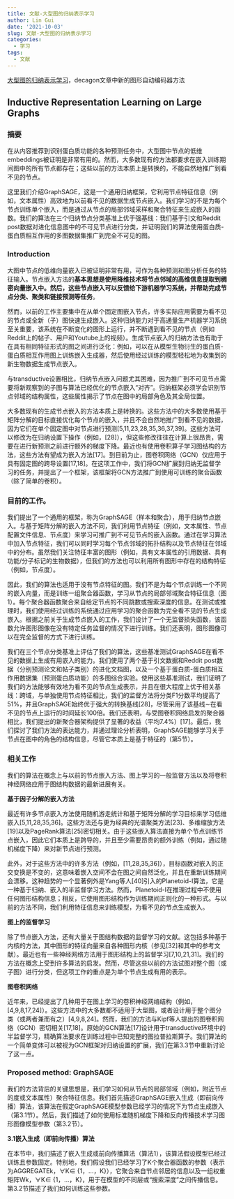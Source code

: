 ```yaml
---
title: 文献-大型图的归纳表示学习
author: Lin Gui
date: '2021-10-03'
slug: 文献-大型图的归纳表示学习
categories:
  - 学习
tags:
  - 文献
---
```


[大型图的归纳表示学习](https://arxiv.org/pdf/1706.02216v2.pdf)，decagon文章中新的图形自动编码器方法



## **Inductive Representation Learning on Large Graphs**

### 摘要

在从内容推荐到识别蛋白质功能的各种预测任务中，大型图中节点的低维embeddings被证明是非常有用的。然而，大多数现有的方法都要求在嵌入训练期间图中的所有节点都存在；这些以前的方法本质上是转换的，不能自然地推广到看不见的节点。

这里我们介绍GraphSAGE，这是一个通用归纳框架，它利用节点特征信息（例如，文本属性）高效地为以前看不见的数据生成节点嵌入。我们学习的不是为每个节点训练单个嵌入，而是通过从节点的局部邻域采样和聚合特征来生成嵌入的函数。我们的算法在三个归纳节点分类基准上优于强基线：我们基于引文和Reddit post数据对进化信息图中的不可见节点进行分类，并证明我们的算法使用蛋白质-蛋白质相互作用的多图数据集推广到完全不可见的图。

### Introduction

大图中节点的低维向量嵌入已被证明非常有用，可作为各种预测和图分析任务的特征输入。节点嵌入方法的**基本思想是使用降维技术将节点邻域的高维信息提取到稠密向量嵌入中。然后，这些节点嵌入可以反馈给下游机器学习系统，并帮助完成节点分类、聚类和链接预测等任务**。

然而，以前的工作主要集中在从单个固定图嵌入节点，许多实际应用需要为看不见的节点或全新（子）图快速生成嵌入。这种归纳能力对于高通量生产机器学习系统至关重要，该系统在不断变化的图形上运行，并不断遇到看不见的节点（例如Reddit上的帖子、用户和Youtube上的视频）。生成节点嵌入的归纳方法也有助于在具有相同特征形式的图之间进行泛化：例如，可以在从模型生物衍生的蛋白质-蛋白质相互作用图上训练嵌入生成器，然后使用经过训练的模型轻松地为收集到的新生物数据生成节点嵌入。

与transductive设置相比，归纳节点嵌入问题尤其困难，因为推广到不可见节点需要将新观察到的子图与算法已经优化的节点嵌入“对齐”。归纳框架必须学会识别节点邻域的结构属性，这些属性揭示了节点在图中的局部角色及其全局位置。

大多数现有的生成节点嵌入的方法本质上是转换的。这些方法中的大多数使用基于矩阵分解的目标直接优化每个节点的嵌入，并且不会自然地推广到看不见的数据，因为它们在单个固定图中对节点进行预测[5,11,23,28,35,36,37,39]。这些方法可以修改为在归纳设置下操作（例如，[28]），但这些修改往往在计算上很昂贵，需要在进行新预测之前进行额外的梯度下降。最近也有使用卷积算子学习图结构的方法，这些方法有望成为嵌入方法[17]。到目前为止，图卷积网络（GCN）仅应用于具有固定图的跨导设置[17,18]。在这项工作中，我们将GCN扩展到归纳无监督学习的任务，并提出了一个框架，该框架将GCN方法推广到使用可训练的聚合函数（除了简单的卷积）。

### 目前的工作。

我们提出了一个通用的框架，称为GraphSAGE（样本和聚合），用于归纳节点嵌入。与基于矩阵分解的嵌入方法不同，我们利用节点特征（例如，文本属性、节点配置文件信息、节点度）来学习可推广到不可见节点的嵌入函数。通过在学习算法中加入节点特征，我们可以同时学习每个节点邻域的拓扑结构以及节点特征在邻域中的分布。虽然我们关注特征丰富的图形（例如，具有文本属性的引用数据、具有功能/分子标记的生物数据），但我们的方法也可以利用所有图形中存在的结构特征（例如，节点度）。

因此，我们的算法也适用于没有节点特征的图。我们不是为每个节点训练一个不同的嵌入向量，而是训练一组聚合器函数，学习从节点的局部邻域聚合特征信息（图1）。每个聚合器函数聚合来自给定节点的不同跳数或搜索深度的信息。在测试或推理时，我们使用经过训练的系统通过应用学习的聚合函数为完全看不见的节点生成嵌入。根据之前关于生成节点嵌入的工作，我们设计了一个无监督损失函数，该函数允许图形图像在没有特定任务监督的情况下进行训练。我们还表明，图形图像可以在完全监督的方式下进行训练。

我们在三个节点分类基准上评估了我们的算法，这些基准测试GraphSAGE在看不见的数据上生成有用嵌入的能力。我们使用了两个基于引文数据和Reddit post数据（分别预测论文和帖子类别）的进化文档图，以及一个基于蛋白质-蛋白质相互作用数据集（预测蛋白质功能）的多图综合实验。使用这些基准测试，我们证明了我们的方法能够有效地为看不见的节点生成表示，并且在很大程度上优于相关基线：跨域，与单独使用节点特征相比，我们的监督方法将分类F1分数平均提高了51%，并且GraphSAGE始终优于强大的转换基线[28]，尽管采用了该基线∼在看不见的节点上运行的时间延长100倍。我们还表明，与受图卷积网络启发的聚合器相比，我们提出的新聚合器架构提供了显著的收益（平均7.4%）[17]。最后，我们探讨了我们方法的表达能力，并通过理论分析表明，GraphSAGE能够学习关于节点在图中的角色的结构信息，尽管它本质上是基于特征的（第5节）。

### 相关工作

我们的算法在概念上与以前的节点嵌入方法、图上学习的一般监督方法以及将卷积神经网络应用于图结构数据的最新进展有关。

**基于因子分解的嵌入方法**

最近有许多节点嵌入方法使用随机游走统计和基于矩阵分解的学习目标来学习低维嵌入[5,11,28,35,36]。这些方法还与更为经典的光谱聚类方法[23]、多维缩放方法[19]以及PageRank算法[25]密切相关。由于这些嵌入算法直接为单个节点训练节点嵌入，因此它们本质上是跨导的，并且至少需要昂贵的额外训练（例如，通过随机梯度下降）来对新节点进行预测。

此外，对于这些方法中的许多方法（例如，[11,28,35,36]），目标函数对嵌入的正交变换是不变的，这意味着嵌入空间不会在图之间自然泛化，并且在重新训练期间会漂移。这种趋势的一个显著例外是Yang等人[40]引入的Planetoid-I算法，它是一种基于归纳、嵌入的半监督学习方法。然而，Planetoid-I在推理过程中不使用任何图形结构信息；相反，它使用图形结构作为训练期间正则化的一种形式。与以前的方法不同，我们利用特征信息来训练模型，为看不见的节点生成嵌入。

**图上的监督学习**

除了节点嵌入方法，还有大量关于图结构数据的监督学习的文献。这包括多种基于内核的方法，其中图形的特征向量来自各种图形内核（参见[32]和其中的参考文献）。最近也有一些神经网络方法用于图形结构上的监督学习[7,10,21,31]。我们的方法在概念上受到许多算法的启发。然而，尽管这些以前的方法试图对整个图（或子图）进行分类，但这项工作的重点是为单个节点生成有用的表示。

**图卷积网络**

近年来，已经提出了几种用于在图上学习的卷积神经网络结构（例如，[4,9,8,17,24]）。这些方法中的大多数都不适用于大型图，或者设计用于整个图分类（或两者兼而有之）[4,9,8,24]。然而，我们的方法与Kipf等人提出的图卷积网络（GCN）密切相关[17,18]。原始的GCN算法[17]设计用于transductive环境中的半监督学习，精确算法要求在训练过程中已知完整的图拉普拉斯算子。我们算法的一个简单变体可以被视为GCN框架对归纳设置的扩展，我们在第3.3节中重新讨论了这一点。

### Proposed method: GraphSAGE

我们的方法背后的关键思想是，我们学习如何从节点的局部邻域（例如，附近节点的度或文本属性）聚合特征信息。我们首先描述GraphSAGE嵌入生成（即前向传播）算法，该算法在假定GraphSAGE模型参数已经学习的情况下为节点生成嵌入（第3.1节）。然后，我们描述了如何使用标准随机梯度下降和反向传播技术学习图形图像模型参数（第3.2节）。

**3.1嵌入生成（即前向传播）算法**

在本节中，我们描述了嵌入生成或前向传播算法（算法1），该算法假设模型已经过训练且参数固定。特别地，我们假设我们已经学习了K个聚合器函数的参数（表示为AGGREGATEk，∀K∈ {1，…，K}），它聚合来自节点邻居的信息以及一组权重矩阵Wk，∀K∈ {1，…，K}，用于在模型的不同层或“搜索深度”之间传播信息。第3.2节描述了我们如何训练这些参数。

